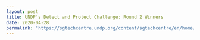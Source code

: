 ```yaml
---
layout: post
title: UNDP's Detect and Protect Challenge: Round 2 Winners
date: 2020-04-28
permalink: "https://sgtechcentre.undp.org/content/sgtechcentre/en/home/blogs/-covid19detect-protect-challenge--announcing-round-1-winners11.html"
---
```


